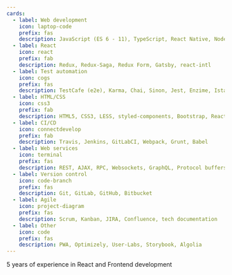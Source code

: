 ```yaml
---
cards:
  - label: Web development
    icon: laptop-code
    prefix: fas
    description: JavaScript (ES 6 - 11), TypeScript, React Native, Node.js, PHP
  - label: React
    icon: react
    prefix: fab
    description: Redux, Redux-Saga, Redux Form, Gatsby, react-intl
  - label: Test automation
    icon: cogs
    prefix: fas
    description: TestCafe (e2e), Karma, Chai, Sinon, Jest, Enzime, Istanbul
  - label: HTML/CSS
    icon: css3
    prefix: fab
    description: HTML5, CSS3, LESS, styled-components, Bootstrap, React-Bootstrap, Material UI
  - label: CI/CD
    icon: connectdevelop
    prefix: fab
    description: Travis, Jenkins, GitLabCI, Webpack, Grunt, Babel	
  - label: Web services
    icon: terminal
    prefix: fas
    description: REST, AJAX, RPC, Websockets, GraphQL, Protocol buffers
  - label: Version control
    icon: code-branch
    prefix: fas
    description: Git, GitLab, GitHub, Bitbucket
  - label: Agile
    icon: project-diagram
    prefix: fas
    description: Scrum, Kanban, JIRA, Confluence, tech documentation
  - label: Other
    icon: code
    prefix: fas
    description: PWA, Optimizely, User-Labs, Storybook, Algolia  
---
```


5 years of experience in React and Frontend development